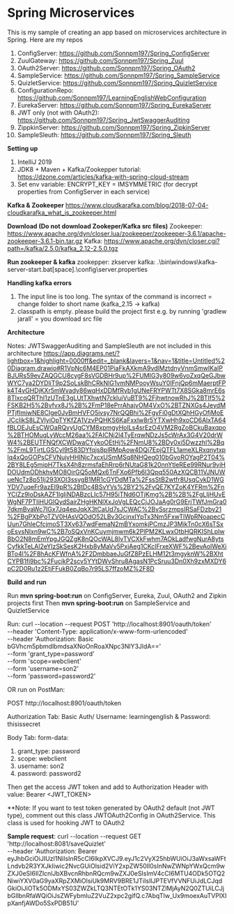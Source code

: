 # Spring Microservices 
This is my sample of creating an app based on microservices architecture in Spring. Here are my repos

1. ConfigServer: https://github.com/Sonnpm197/Spring_ConfigServer
2. ZuulGateway: https://github.com/Sonnpm197/Spring_Zuul
3. OAuth2Server: https://github.com/Sonnpm197/Spring_OAuth2
4. SampleService: https://github.com/Sonnpm197/Spring_SampleService
5. QuizletService: https://github.com/Sonnpm197/Spring_QuizletService
6. ConfigurationRepo: https://github.com/Sonnpm197/LearningEnglishWebConfiguration
7. EurekaServer: https://github.com/Sonnpm197/Spring_EurekaServer
8. JWT only (not with OAuth2): https://github.com/Sonnpm197/Spring_JwtSwaggerAuditing
9. ZippkinServer: https://github.com/Sonnpm197/Spring_ZipkinServer
10. SampleSleuth: https://github.com/Sonnpm197/Spring_Sleuth

**Setting up**
1. IntelliJ 2019
2. JDK8 + Maven + Kafka/Zookepper tutorial: https://dzone.com/articles/kafka-with-spring-cloud-stream
3. Set env variable: ENCRYPT_KEY = IMSYMMETRIC (for decrypt properties from ConfigServer in each service)

**Kafka & Zookeeper**
https://www.cloudkarafka.com/blog/2018-07-04-cloudkarafka_what_is_zookeeper.html

**Download (Do not download Zookeper/Kafka src files)**
Zookeeper: https://www.apache.org/dyn/closer.lua/zookeeper/zookeeper-3.6.1/apache-zookeeper-3.6.1-bin.tar.gz
Kafka: https://www.apache.org/dyn/closer.cgi?path=/kafka/2.5.0/kafka_2.12-2.5.0.tgz

**Run zookeeper & kafka**
zookepper: zkserver
kafka: .\bin\windows\kafka-server-start.bat[space].\config\server.properties

**Handling kafka errors**
1. The input line is too long. The syntax of the command is incorrect = change folder to short name (kafka_2.15 -> kafka)
2. classpath is empty. please build the project first e.g. by running 'gradlew jarall' = you download src file

**Architecture**

Notes: JWTSwaggerAuditing and SampleSleuth are not included in this architecture
https://app.diagrams.net/?lightbox=1&highlight=0000ff&edit=_blank&layers=1&nav=1&title=Untitled%20Diagram.drawio#R1VpNc6M4EP01PiaFkAXkmA9vdlMztdnyVnmSmwIKaIPBJURs59evZAQGCU8cygF8sVGDBHr9up%2FUMIG3y809w6voZxqQeGJbwWYC7ya2DYDliT9p2SoLskBhCRkNlG1vmNMPooyWsuY0IFnjQp6mMaerptFPk4T4vGHDjKXr5mWvady86wqHxDDMfRyb1gUNeFRYPWTt7X8SGka8mrE6s8TlxcqQRThI1zUTnE3gLUtTXhwtN7ckluiVuBT9%2FjhwtnowRhJ%2BTIf5%2FSKB2H5%2Bvfvx8J%2B%2FmP18ePrrAhajvOM4VxO%2BTZNXGs4JeydMPTjflmiwNE8CIge0JvBmHVFO5ivsy7NrQQBhi%2FgyFi0gDtXQhHGyOfjMoEJCcIikS8LZVlyiOpTYKfZA1VzvPQHKS6KaFxxlw8r5YTXwHh9xoCD6AlxTA64fBLOEJuEsCWOaRQvyUgCYM8xpmgyHoILs4srEzO4VM2RgZoBCkuBaxqpo%2BTHOMuqLyWccM26aa%2FAICNj2l4TyErqwNDzJs5cWrAx3G4V20drWW4%2BEUTFNQfXCWDwaCYykoOEtHj%2FNmU8%2BDy0xi5Dwzzhl%2Bq%2FmL9TirtLGSCyI9t583DYfqjs8plRMpAow4DQj7EpjQTFL1ameXLRxqnytxplq4xQoGOPsCFVNujvHHINjc7xcxUSmMSq8NHQeg010bGvoROYagP2T04%2BY8LEg5mipH7TksX4h8zrmsfaEhRrp6rNUtaG81k20nnYtleREe99RNur9vjHDOUdmODhkhvMO8OirGQ5oMQx6TnFXo6Pfb6l3Qpq550AzXQCB11VJNUWueNcTz8p51Ij293XOI3ssygB1MR1cGYDdMTa%2FssStB2wtfr8UsqCvkD1WGYDV7uqeFr9azEI9pR%2BtDc4BSvYVs%2BY2%2FvQE7KYZoK4YFRm%2FnYClZz9loDskAZF1IgIiNDABzcLIc57H95iTNd6OTjKmg%2B%2B%2FgLljHUvEWgNF7PTIiHUGlQydSairZHgHKNlXxJoVgLEQcCjJOJaAg0rG9ErjTWfJmGra07dkmBvaWc7IGx7Jq4epJqkX3tCaUd7sJCWAC%2BvSsrzmpsIRSaFDzby21%2FBgPXbPoTZV0HAsVQOdO52LBv3GcjnxIYpTx3Nm5FxwTlWpRNoapecCUun7GhleCfcjmoST3Xv637wdFemaN2mBYxomkjPCmzJP3MikTn0cX6sTSxoEsvsNIxn9wC%2B7oSQxVnKCuymjmwm6k2PlPM2KLwxOtbHQRKIShLpIwBbO2N8mEmYpgJGQZgK8nQOcWAL8IvTVCXkFwhm7AOkLadfwgNurA8ytsCyfkkTeLAl2eYIzSkSesK2Hxb8yMaVv5PxjAeg1CKclFrxeXWF%2BevAolWeXiBTo4l%2F8hAcKFWfnA%2F2DmbbaeJuGfZ8PzELHM12t3mgyknW%2BXhtCYPB1fi9bc%2FucikP2scv5YYtDWvShru8AgasN1PcSruu3Dn0Xh9zxMXDY6pC2D0Ru1z2EtjFFukB0ZqBo7r95LS7ffzoMZ%2F8D

**Build and run**

Run **mvn spring-boot:run** on ConfigServer, Eureka, Zuul, OAuth2 and Zipkin projects first
Then **mvn spring-boot:run** on SampleService and QuizletService

Run: curl --location --request POST 'http://localhost:8901/oauth/token' \
--header 'Content-Type: application/x-www-form-urlencoded' \
--header 'Authorization: Basic bGVhcm5pbmdlbmdsaXNoOnRoaXNpc3NlY3JldA==' \
--form 'grant_type=password' \
--form 'scope=webclient' \
--form 'username=son2' \
--form 'password=password2'

OR run on PostMan:

POST http://localhost:8901/oauth/token

Authorization Tab: Basic Auth/ Username: learningenglish & Password: thisissecret

Body Tab: form-data:
1. grant_type: password
2. scope: webclient
3. username: son2
4. password: password2

Then get the access JWT token and add to Authorization Header with value: Bearer <JWT_TOKEN> 

**Note: If you want to test token generated by OAuth2 default (not JWT type), comment out this class JWTOAuth2Config in OAuth2Service. This class is used for hooking JWT to OAuth2

**Sample request**: curl --location --request GET 'http://localhost:8081/saveQuizlet' \
--header 'Authorization: Bearer eyJhbGciOiJIUzI1NiIsInR5cCI6IkpXVCJ9.eyJ1c2VyX25hbWUiOiJ3aWxsaWFtLndvb2R3YXJkIiwic2NvcGUiOlsid2ViY2xpZW50Il0sInNwZWNpYWxQcm9wZXJ0eSI6IlZlcnlJbXBvcnRhbnRQcm9wZXJ0eSIsImV4cCI6MTU4ODk5OTQ2NiwiYXV0aG9yaXRpZXMiOlsiUk9MRV9BRE1JTiIsIlJPTEVfVVNFUiJdLCJqdGkiOiJiOTk5ODMxYS03ZWZkLTQ3NTEtOTk1YS03NTZlMjAyN2Q0ZTUiLCJjbGllbnRfaWQiOiJsZWFybmluZ2VuZ2xpc2gifQ.c7AbqTIw_Ux9moexAuTVPlXIpXanfjAWDo5SxPDB51U'



